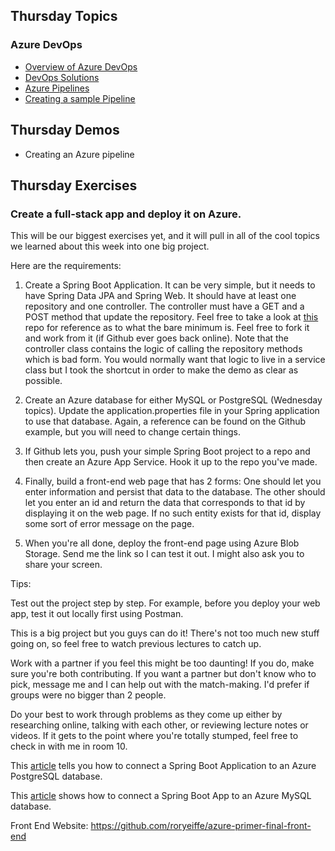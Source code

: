 ## Thursday Topics

### Azure DevOps
- [Overview of Azure DevOps](https://docs.microsoft.com/en-us/azure/devops/user-guide/what-is-azure-devops?view=azure-devops)
- [DevOps Solutions](https://azure.microsoft.com/en-us/solutions/devops/#overview)
- [Azure Pipelines](https://azure.microsoft.com/en-us/services/devops/pipelines/)
- [Creating a sample Pipeline](https://docs.microsoft.com/en-us/azure/devops/pipelines/create-first-pipeline?view=azure-devops&tabs=java%2Ctfs-2018-2%2Cbrowser)

## Thursday Demos
- Creating an Azure pipeline

## Thursday Exercises
### Create a full-stack app and deploy it on Azure. 
This will be our biggest exercises yet, and it will pull in all of the cool topics we learned about this week into one big project. 

Here are the requirements:

1. Create a Spring Boot Application. It can be very simple, but it needs to have Spring Data JPA and Spring Web. It should have at least one repository and one controller. The controller must have a GET and a POST method that update the repository. Feel free to take a look at [this](https://github.com/roryeiffe/azure-primer-final) repo for reference as to what the bare minimum is. Feel free to fork it and work from it (if Github ever goes back online). Note that the controller class contains the logic of calling the repository methods which is bad form. You would normally want that logic to live in a service class but I took the shortcut in order to make the demo as clear as possible. 

2. Create an Azure database for either MySQL or PostgreSQL (Wednesday topics). Update the application.properties file in your Spring application to use that database. Again, a reference can be found on the Github example, but you will need to change certain things. 

3. If Github lets you, push your simple Spring Boot project to a repo and then create an Azure App Service. Hook it up to the repo you've made.

4. Finally, build a front-end web page that has 2 forms: One should let you enter information and persist that data to the database. The other should let you enter an id and return the data that corresponds to that id by displaying it on the web page. If no such entity exists for that id, display some sort of error message on the page. 

5. When you're all done, deploy the front-end page using Azure Blob Storage. Send me the link so I can test it out. I might also ask you to share your screen. 

Tips:

Test out the project step by step. For example, before you deploy your web app, test it out locally first using Postman. 

This is a big project but you guys can do it! There's not too much new stuff going on, so feel free to watch previous lectures to catch up. 

Work with a partner if you feel this might be too daunting! If you do, make sure you're both contributing. If you want a partner but don't know who to pick, message me and I can help out with the match-making. I'd prefer if groups were no bigger than 2 people.

Do your best to work through problems as they come up either by researching online, talking with each other, or reviewing lecture notes or videos. If it gets to the point where you're totally stumped, feel free to check in with me in room 10. 

This [article](https://docs.microsoft.com/en-us/azure/developer/java/spring-framework/configure-spring-data-jdbc-with-azure-postgresql) tells you how to connect a Spring Boot Application to an Azure PostgreSQL database. 

This [article](https://docs.microsoft.com/en-us/azure/developer/java/spring-framework/configure-spring-data-jpa-with-azure-mysql) shows how to connect a Spring Boot App to an Azure MySQL database. 

Front End Website: https://github.com/roryeiffe/azure-primer-final-front-end